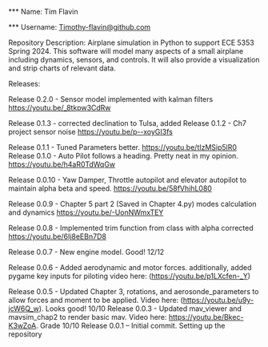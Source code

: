 *** Name: Tim Flavin

*** Username: Timothy-flavin@github.com

Repository Description: Airplane simulation in Python to support ECE 5353 Spring 2024.  This software will model many aspects of a small airplane including dynamics, sensors, and controls.  It will also provide a visualization and strip charts of relevant data.

Releases:

Release 0.2.0 - Sensor model implemented with kalman filters https://youtu.be/_8tkpw3CdRw

Release 0.1.3 - corrected declination to Tulsa, added 
Release 0.1.2 - Ch7 project sensor noise https://youtu.be/p--xoyGI3fs 

Release 0.1.1 - Tuned Parameters better. https://youtu.be/tIzMSip5lR0
Release 0.1.0 - Auto Pilot follows a heading. Pretty neat in my opinion. https://youtu.be/h4aR0TdWqGw 

Release 0.0.10 - Yaw Damper, Throttle autopilot and elevator autopilot to maintain alpha beta and speed. https://youtu.be/58fVhihL080

Release 0.0.9 - Chapter 5 part 2 (Saved in Chapter 4.py) modes calculation and dynamics https://youtu.be/-UonNWmxTEY

Release 0.0.8 - Implemented trim function from class with alpha corrected https://youtu.be/6Ij8eEBn7D8 

Release 0.0.7 - New engine model.  Good!  12/12

Release 0.0.6 - Added aerodynamic and motor forces. additionally, added pygame key inputs for piloting video here: (https://youtu.be/p1LXcfen-_Y)

Release 0.0.5 - Updated Chapter 3, rotations, and aerosonde_parameters to allow forces and moment to be applied. Video here: (https://youtu.be/u9y-jcW6Q_w). Looks good! 10/10
Release 0.0.3 - Updated mav_viewer and mavsim_chap2 to render basic mav. Video here: https://youtu.be/Bkec-K3wZoA. Grade 10/10
Release 0.0.1 – Initial commit. Setting up the repository
